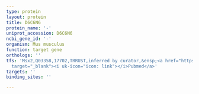 ```yaml
---
type: protein
layout: protein
title: D6C6N6
protein_name: '-'
uniprot_accession: D6C6N6
ncbi_gene_id: '-'
organism: Mus musculus
function: target gene
orthologs: ''
tfs: 'Msx2,Q03358,17702,TRRUST,inferred by curator,&ensp;<a href="https://www.ncbi.nlm.nih.gov/pubmed/?term=19617624%5Buid%5D+OR+29087512%5Buid%5D"
  target="_blank"><i uk-icon="icon: link"></i>Pubmed</a>'
targets: ''
binding_sites: ''

---
```

